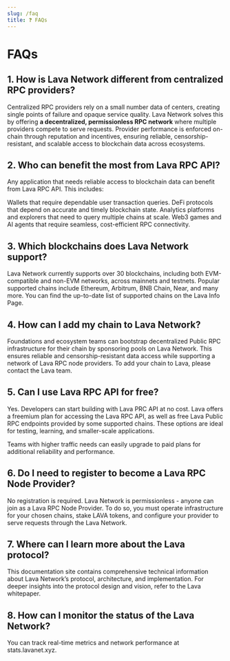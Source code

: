```yaml
---
slug: /faq
title: ❓ FAQs 
---
```


# FAQs

## 1. How is Lava Network different from centralized RPC providers?

Centralized RPC providers rely on a small number data of centers, creating single points of failure and opaque service quality. Lava Network solves this by offering **a decentralized, permissionless RPC network** where multiple providers compete to serve requests. Provider performance is enforced on-chain through reputation and incentives, ensuring reliable, censorship-resistant, and scalable access to blockchain data across ecosystems.


## 2. Who can benefit the most from Lava RPC API?

Any application that needs reliable access to blockchain data can benefit from Lava RPC API. This includes:


Wallets that require dependable user transaction queries.
DeFi protocols that depend on accurate and timely blockchain state.
Analytics platforms and explorers that need to query multiple chains at scale.
Web3 games and AI agents that require seamless, cost-efficient RPC connectivity.

## 3. Which blockchains does Lava Network support?

Lava Network currently supports over 30 blockchains, including both EVM-compatible and non-EVM networks, across mainnets and testnets. Popular supported chains include Ethereum, Arbitrum, BNB Chain, Near, and many more. You can find the up-to-date list of supported chains on the Lava Info Page.


## 4. How can I add my chain to Lava Network?

Foundations and ecosystem teams can bootstrap decentralized Public RPC infrastructure for their chain by sponsoring pools on Lava Network. This ensures reliable and censorship-resistant data access while supporting a network of Lava RPC node providers. To add your chain to Lava, please contact the Lava team.


## 5. Can I use Lava RPC API for free?

Yes. Developers can start building with Lava PRC API at no cost. Lava offers a freemium plan for accessing the Lava RPC API, as well as free Lava Public RPC endpoints provided by some supported chains. These options are ideal for testing, learning, and smaller-scale applications.

Teams with higher traffic needs can easily upgrade to paid plans for additional reliability and performance.


## 6. Do I need to register to become a Lava RPC Node Provider?

No registration is required. Lava Network is permissionless - anyone can join as a Lava RPC Node Provider. To do so, you must operate infrastructure for your chosen chains, stake LAVA tokens, and configure your provider to serve requests through the Lava Network.


## 7. Where can I learn more about the Lava protocol?

This documentation site contains comprehensive technical information about Lava Network’s protocol, architecture, and implementation. For deeper insights into the protocol design and vision, refer to the Lava whitepaper.


## 8. How can I monitor the status of the Lava Network?

You can track real-time metrics and network performance at stats.lavanet.xyz.




